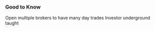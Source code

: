 

### Good to Know
Open multiple brokers to have many day trades
Investor underground taught 
<!--stackedit_data:
eyJoaXN0b3J5IjpbMTMzMjA2Njg1NywtMjA4ODc0NjYxMl19
-->